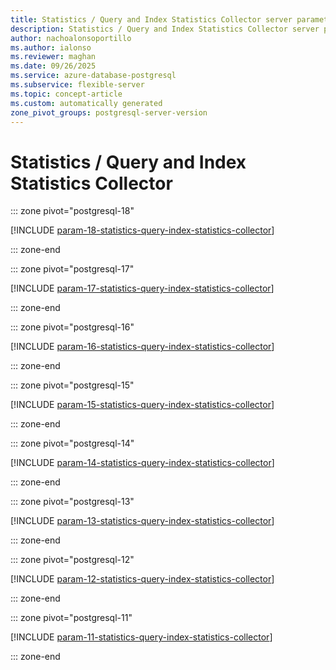 ```yaml
---
title: Statistics / Query and Index Statistics Collector server parameters
description: Statistics / Query and Index Statistics Collector server parameters for Azure Database for PostgreSQL flexible server.
author: nachoalonsoportillo
ms.author: ialonso
ms.reviewer: maghan
ms.date: 09/26/2025
ms.service: azure-database-postgresql
ms.subservice: flexible-server
ms.topic: concept-article
ms.custom: automatically generated
zone_pivot_groups: postgresql-server-version
---
```

# Statistics / Query and Index Statistics Collector


::: zone pivot="postgresql-18"

[!INCLUDE [param-18-statistics-query-index-statistics-collector](./includes/param-18-statistics-query-index-statistics-collector.md)]

::: zone-end


::: zone pivot="postgresql-17"

[!INCLUDE [param-17-statistics-query-index-statistics-collector](./includes/param-17-statistics-query-index-statistics-collector.md)]

::: zone-end


::: zone pivot="postgresql-16"

[!INCLUDE [param-16-statistics-query-index-statistics-collector](./includes/param-16-statistics-query-index-statistics-collector.md)]

::: zone-end


::: zone pivot="postgresql-15"

[!INCLUDE [param-15-statistics-query-index-statistics-collector](./includes/param-15-statistics-query-index-statistics-collector.md)]

::: zone-end


::: zone pivot="postgresql-14"

[!INCLUDE [param-14-statistics-query-index-statistics-collector](./includes/param-14-statistics-query-index-statistics-collector.md)]

::: zone-end


::: zone pivot="postgresql-13"

[!INCLUDE [param-13-statistics-query-index-statistics-collector](./includes/param-13-statistics-query-index-statistics-collector.md)]

::: zone-end


::: zone pivot="postgresql-12"

[!INCLUDE [param-12-statistics-query-index-statistics-collector](./includes/param-12-statistics-query-index-statistics-collector.md)]

::: zone-end


::: zone pivot="postgresql-11"

[!INCLUDE [param-11-statistics-query-index-statistics-collector](./includes/param-11-statistics-query-index-statistics-collector.md)]

::: zone-end


